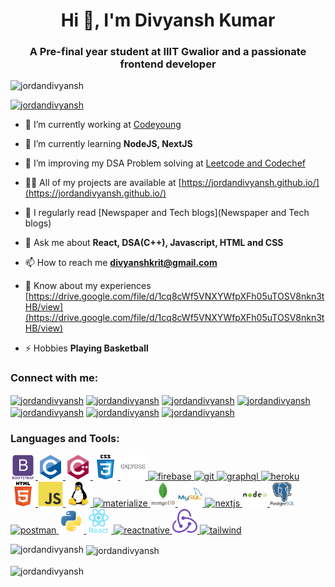<h1 align="center">Hi 👋, I'm Divyansh Kumar</h1>
<h3 align="center">A Pre-final year student at IIIT Gwalior and a passionate frontend developer</h3>

<p align="left"> <img src="https://komarev.com/ghpvc/?username=jordandivyansh&label=Profile%20views&color=0e75b6&style=flat" alt="jordandivyansh" /> </p>

<p align="left"> <a href="https://github.com/ryo-ma/github-profile-trophy"><img src="https://github-profile-trophy.vercel.app/?username=jordandivyansh" alt="jordandivyansh" /></a> </p>

- 🔭 I’m currently working at [Codeyoung](https://www.codeyoung.com/)

- 🌱 I’m currently learning **NodeJS, NextJS**

- 👯 I’m improving my DSA Problem solving at [Leetcode and Codechef](https://leetcode.com/jordandivyansh/)

- 👨‍💻 All of my projects are available at [https://jordandivyansh.github.io/](https://jordandivyansh.github.io/)

- 📝 I regularly read [Newspaper and Tech blogs](Newspaper and Tech blogs)

- 💬 Ask me about **React, DSA(C++), Javascript, HTML and CSS**

- 📫 How to reach me **divyanshkrit@gmail.com**

- 📄 Know about my experiences [https://drive.google.com/file/d/1cq8cWf5VNXYWfpXFh05uTOSV8nkn3tHB/view](https://drive.google.com/file/d/1cq8cWf5VNXYWfpXFh05uTOSV8nkn3tHB/view)

- ⚡ Hobbies **Playing Basketball**

<h3 align="left">Connect with me:</h3>
<p align="left">
<a href="https://twitter.com/jordandivyansh" target="blank"><img align="center" src="https://raw.githubusercontent.com/rahuldkjain/github-profile-readme-generator/master/src/images/icons/Social/twitter.svg" alt="jordandivyansh" height="30" width="40" /></a>
<a href="https://linkedin.com/in/jordandivyansh" target="blank"><img align="center" src="https://raw.githubusercontent.com/rahuldkjain/github-profile-readme-generator/master/src/images/icons/Social/linked-in-alt.svg" alt="jordandivyansh" height="30" width="40" /></a>
<a href="https://fb.com/jordandivyansh" target="blank"><img align="center" src="https://raw.githubusercontent.com/rahuldkjain/github-profile-readme-generator/master/src/images/icons/Social/facebook.svg" alt="jordandivyansh" height="30" width="40" /></a>
<a href="https://instagram.com/jordandivyansh" target="blank"><img align="center" src="https://raw.githubusercontent.com/rahuldkjain/github-profile-readme-generator/master/src/images/icons/Social/instagram.svg" alt="jordandivyansh" height="30" width="40" /></a>
<a href="https://www.codechef.com/users/jordandivyansh" target="blank"><img align="center" src="https://cdn.jsdelivr.net/npm/simple-icons@3.1.0/icons/codechef.svg" alt="jordandivyansh" height="30" width="40" /></a>
<a href="https://www.leetcode.com/jordandivyansh" target="blank"><img align="center" src="https://raw.githubusercontent.com/rahuldkjain/github-profile-readme-generator/master/src/images/icons/Social/leet-code.svg" alt="jordandivyansh" height="30" width="40" /></a>
<a href="https://discord.gg/jordandivyansh" target="blank"><img align="center" src="https://raw.githubusercontent.com/rahuldkjain/github-profile-readme-generator/master/src/images/icons/Social/discord.svg" alt="jordandivyansh" height="30" width="40" /></a>
</p>

<h3 align="left">Languages and Tools:</h3>
<p align="left"> <a href="https://getbootstrap.com" target="_blank"> <img src="https://raw.githubusercontent.com/devicons/devicon/master/icons/bootstrap/bootstrap-plain-wordmark.svg" alt="bootstrap" width="40" height="40"/> </a> <a href="https://www.cprogramming.com/" target="_blank"> <img src="https://raw.githubusercontent.com/devicons/devicon/master/icons/c/c-original.svg" alt="c" width="40" height="40"/> </a> <a href="https://www.w3schools.com/cpp/" target="_blank"> <img src="https://raw.githubusercontent.com/devicons/devicon/master/icons/cplusplus/cplusplus-original.svg" alt="cplusplus" width="40" height="40"/> </a> <a href="https://www.w3schools.com/css/" target="_blank"> <img src="https://raw.githubusercontent.com/devicons/devicon/master/icons/css3/css3-original-wordmark.svg" alt="css3" width="40" height="40"/> </a> <a href="https://expressjs.com" target="_blank"> <img src="https://raw.githubusercontent.com/devicons/devicon/master/icons/express/express-original-wordmark.svg" alt="express" width="40" height="40"/> </a> <a href="https://firebase.google.com/" target="_blank"> <img src="https://www.vectorlogo.zone/logos/firebase/firebase-icon.svg" alt="firebase" width="40" height="40"/> </a> <a href="https://git-scm.com/" target="_blank"> <img src="https://www.vectorlogo.zone/logos/git-scm/git-scm-icon.svg" alt="git" width="40" height="40"/> </a> <a href="https://graphql.org" target="_blank"> <img src="https://www.vectorlogo.zone/logos/graphql/graphql-icon.svg" alt="graphql" width="40" height="40"/> </a> <a href="https://heroku.com" target="_blank"> <img src="https://www.vectorlogo.zone/logos/heroku/heroku-icon.svg" alt="heroku" width="40" height="40"/> </a> <a href="https://www.w3.org/html/" target="_blank"> <img src="https://raw.githubusercontent.com/devicons/devicon/master/icons/html5/html5-original-wordmark.svg" alt="html5" width="40" height="40"/> </a> <a href="https://developer.mozilla.org/en-US/docs/Web/JavaScript" target="_blank"> <img src="https://raw.githubusercontent.com/devicons/devicon/master/icons/javascript/javascript-original.svg" alt="javascript" width="40" height="40"/> </a> <a href="https://www.linux.org/" target="_blank"> <img src="https://raw.githubusercontent.com/devicons/devicon/master/icons/linux/linux-original.svg" alt="linux" width="40" height="40"/> </a> <a href="https://materializecss.com/" target="_blank"> <img src="https://raw.githubusercontent.com/prplx/svg-logos/5585531d45d294869c4eaab4d7cf2e9c167710a9/svg/materialize.svg" alt="materialize" width="40" height="40"/> </a> <a href="https://www.mongodb.com/" target="_blank"> <img src="https://raw.githubusercontent.com/devicons/devicon/master/icons/mongodb/mongodb-original-wordmark.svg" alt="mongodb" width="40" height="40"/> </a> <a href="https://www.mysql.com/" target="_blank"> <img src="https://raw.githubusercontent.com/devicons/devicon/master/icons/mysql/mysql-original-wordmark.svg" alt="mysql" width="40" height="40"/> </a> <a href="https://nextjs.org/" target="_blank"> <img src="https://cdn.worldvectorlogo.com/logos/nextjs-3.svg" alt="nextjs" width="40" height="40"/> </a> <a href="https://nodejs.org" target="_blank"> <img src="https://raw.githubusercontent.com/devicons/devicon/master/icons/nodejs/nodejs-original-wordmark.svg" alt="nodejs" width="40" height="40"/> </a> <a href="https://www.postgresql.org" target="_blank"> <img src="https://raw.githubusercontent.com/devicons/devicon/master/icons/postgresql/postgresql-original-wordmark.svg" alt="postgresql" width="40" height="40"/> </a> <a href="https://postman.com" target="_blank"> <img src="https://www.vectorlogo.zone/logos/getpostman/getpostman-icon.svg" alt="postman" width="40" height="40"/> </a> <a href="https://www.python.org" target="_blank"> <img src="https://raw.githubusercontent.com/devicons/devicon/master/icons/python/python-original.svg" alt="python" width="40" height="40"/> </a> <a href="https://reactjs.org/" target="_blank"> <img src="https://raw.githubusercontent.com/devicons/devicon/master/icons/react/react-original-wordmark.svg" alt="react" width="40" height="40"/> </a> <a href="https://reactnative.dev/" target="_blank"> <img src="https://reactnative.dev/img/header_logo.svg" alt="reactnative" width="40" height="40"/> </a> <a href="https://redux.js.org" target="_blank"> <img src="https://raw.githubusercontent.com/devicons/devicon/master/icons/redux/redux-original.svg" alt="redux" width="40" height="40"/> </a> <a href="https://tailwindcss.com/" target="_blank"> <img src="https://www.vectorlogo.zone/logos/tailwindcss/tailwindcss-icon.svg" alt="tailwind" width="40" height="40"/> </a> </p>

<p><img align="left" src="https://github-readme-stats.vercel.app/api/top-langs?username=jordandivyansh&show_icons=true&locale=en&layout=compact" alt="jordandivyansh" /></p>

<p>&nbsp;<img align="center" src="https://github-readme-stats.vercel.app/api?username=jordandivyansh&show_icons=true&locale=en" alt="jordandivyansh" /></p>

<p><img align="center" src="https://github-readme-streak-stats.herokuapp.com/?user=jordandivyansh&" alt="jordandivyansh" /></p>
